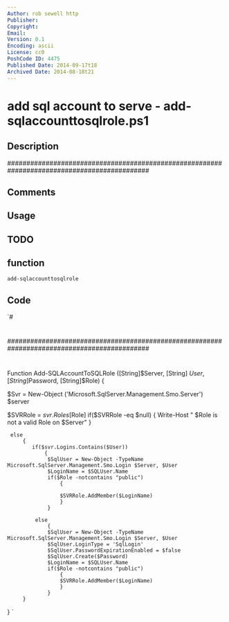 ```yaml
---
Author: rob sewell http
Publisher: 
Copyright: 
Email: 
Version: 0.1
Encoding: ascii
License: cc0
PoshCode ID: 4475
Published Date: 2014-09-17t18
Archived Date: 2014-08-18t21
---
```


# add sql account to serve - add-sqlaccounttosqlrole.ps1

## Description

#############################################################################################

## Comments



## Usage



## TODO



## function

`add-sqlaccounttosqlrole`

## Code

`#
 #
 #############################################################################################
 #
 #
 #
 
 Function Add-SQLAccountToSQLRole ([String]$Server, [String] $User, [String]$Password, [String]$Role)
 {
 
 $Svr = New-Object ('Microsoft.SqlServer.Management.Smo.Server') $server
 
 $SVRRole = $svr.Roles[$Role]
     if($SVRRole -eq $null)
         {
         Write-Host " $Role is not a valid Role on $Server"
         }
 
     else
         {
     		if($svr.Logins.Contains($User))
 			    {
                 $SqlUser = New-Object -TypeName Microsoft.SqlServer.Management.Smo.Login $Server, $User
                 $LoginName = $SQLUser.Name
                 if($Role -notcontains "public")
                     {
                     
                     $SVRRole.AddMember($LoginName)
                     }
                 }
 
             else
                 {
                 $SqlUser = New-Object -TypeName Microsoft.SqlServer.Management.Smo.Login $Server, $User
                 $SqlUser.LoginType = 'SqlLogin'
                 $SqlUser.PasswordExpirationEnabled = $false
                 $SqlUser.Create($Password)
                 $LoginName = $SQLUser.Name
                 if($Role -notcontains "public")
                     {
                     $SVRRole.AddMember($LoginName)
                     }
                 }
         }
 
 }
`

